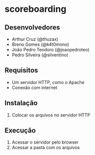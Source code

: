 # scoreboarding

## Desenvolvedores
- Arthur Cruz (@thuzax)
- Breno Gomes (@k4t0mono)
- João Pedro Teodoro (@joaopedroteo)
- Pedro Silveira (@silventino)

## Requisitos

- Um servidor HTTP, como o Apache
- Conexão com internet

## Instalação

1. Colocar os arquivos no servidor HTTP

## Execução

1. Acessar o servidor pelo browser
2. Acessar a pasta com os arquivos

